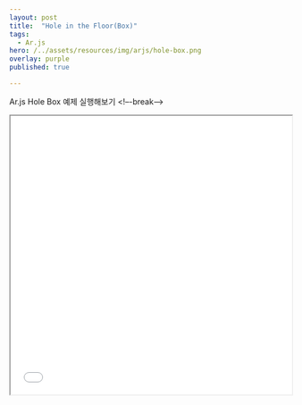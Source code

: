 ```yaml
---
layout: post
title:  "Hole in the Floor(Box)"
tags:
  - Ar.js
hero: /../assets/resources/img/arjs/hole-box.png
overlay: purple
published: true

---
```

Ar.js Hole Box 예제 실행해보기
<!–-break-–>
                                                                         
<iframe width="100%" height="500px;" src="/../assets/resources/html/arjs/holeBox.html"></iframe>
